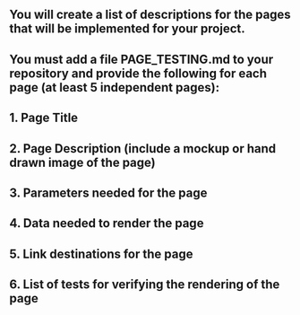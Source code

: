 ## You will create a list of descriptions for the pages that will be implemented for your project.
## You must add a file PAGE_TESTING.md to your repository and provide the following for each page (at least 5 independent pages):

## 1. Page Title
## 2. Page Description (include a mockup or hand drawn image of the page)
## 3. Parameters needed for the page
## 4. Data needed to render the page
## 5. Link destinations for the page
## 6. List of tests for verifying the rendering of the page